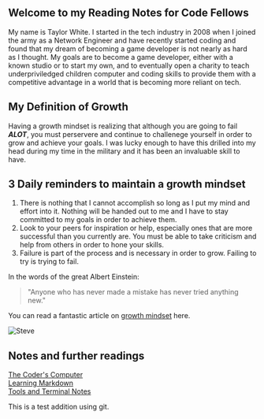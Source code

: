 

## Welcome to my Reading Notes for Code Fellows

My name is Taylor White. I started in the tech industry in 2008 when I joined the army as a Network Engineer and have recently started coding and found that my dream of becoming a game developer is not nearly as hard as I thought. My goals are to become a game developer, either with a known studio or to start my own, and to eventually open a charity to teach underpriviledged children computer and coding skills to provide them with a competitive advantage in a world that is becoming more reliant on tech.

## My Definition of Growth

Having a growth mindset is realizing that although you are going to fail ***ALOT***, you must perservere and continue to challenege yourself in order to grow and achieve your goals. I was lucky enough to have this drilled into my head during my time in the military and it has been an invaluable skill to have.

## 3 Daily reminders to maintain a growth mindset

1. There is nothing that I cannot accomplish so long as I put my mind and effort into it. Nothing will be handed out to me and I have to stay committed to my goals in order to achieve them.
2. Look to your peers for inspiration or help, especially ones that are more successful than you currently are. You must be able to take criticism and help from others in order to hone your skills.
3. Failure is part of the process and is necessary in order to grow. Failing to try is trying to fail.

In the words of the great Albert Einstein:

  >"Anyone who has never made a mistake has never tried anything new."
  
You can read a fantastic article on [growth mindset](https://www.atlassian.com/blog/inside-atlassian/growth-mindset) here.

![Steve](https://izquotes.com/quotes-pictures/quote-here-s-to-the-crazy-ones-the-misfits-the-rebels-the-troublemakers-the-round-pegs-in-the-square-steve-jobs-283977.jpg)

## Notes and further readings
[The Coder's Computer](https://github.com/TaylorWhite21/Reading-Notes/blob/main/coderscomputer.md)  
[Learning Markdown](https://github.com/TaylorWhite21/Reading-Notes/blob/main/markdown_notes.md)  
[Tools and Terminal Notes](https://github.com/TaylorWhite21/Reading-Notes/blob/main/terminal_notes.md)  

This is a test addition using git.

